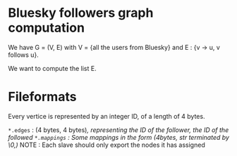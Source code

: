 # Bluesky followers graph computation

We have G = (V, E) with V = {all the users from Bluesky} and E : {v -> u, v follows u}.

We want to compute the list E.

# Fileformats

Every vertice is represented by an integer ID, of a length of 4 bytes.

`*.edges` : (4 bytes, 4 bytes)*, representing the ID of the follower, the ID of the followed
`*.mappings` : Some mappings in the form (4bytes, str terminated by \0,)*
    NOTE : Each slave should only export the nodes it has assigned
